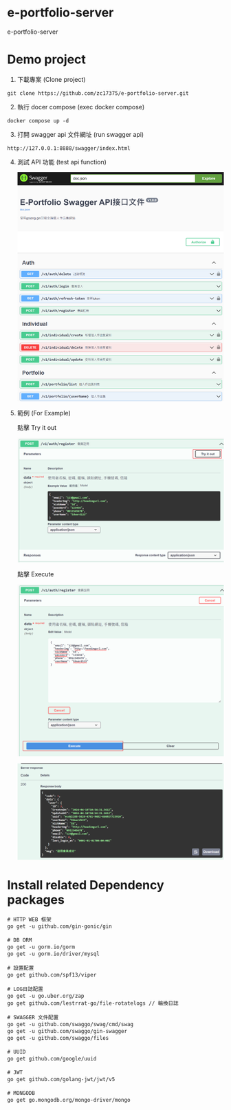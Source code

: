 # e-portfolio-server

e-portfolio-server

# Demo project

1. 下載專案 (Clone project)

```
git clone https://github.com/zc17375/e-portfolio-server.git
```

2. 執行 docer compose (exec docker compose)

```
docker compose up -d
```

3. 打開 swagger api 文件網址 (run swagger api)

```
http://127.0.0.1:8888/swagger/index.html
```

4. 測試 API 功能 (test api function)

    ![Swagger API Document](./readme_img/image.png)

5. 範例 (For Example)

    點擊 Try it out

    ![Click Try it out](./readme_img/image1.png)

    點擊 Execute

    ![Click Execute](./readme_img/image2.png)

    ![server responsed](./readme_img/image3.png)

# Install related Dependency packages

```
# HTTP WEB 框架
go get -u github.com/gin-gonic/gin

# DB ORM
go get -u gorm.io/gorm
go get -u gorm.io/driver/mysql

# 設置配置
go get github.com/spf13/viper

# LOG日誌配置
go get -u go.uber.org/zap
go get github.com/lestrrat-go/file-rotatelogs // 輪換日誌

# SWAGGER 文件配置
go get -u github.com/swaggo/swag/cmd/swag
go get -u github.com/swaggo/gin-swagger
go get -u github.com/swaggo/files

# UUID
go get github.com/google/uuid

# JWT
go get github.com/golang-jwt/jwt/v5

# MONGODB
go get go.mongodb.org/mongo-driver/mongo


```
